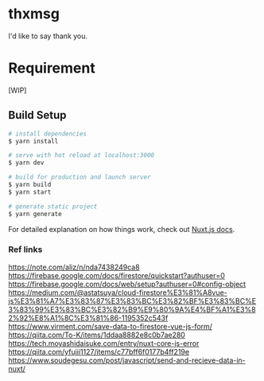 # thxmsg

I'd like to say thank you.

# Requirement

[WIP]


## Build Setup

```bash
# install dependencies
$ yarn install

# serve with hot reload at localhost:3000
$ yarn dev

# build for production and launch server
$ yarn build
$ yarn start

# generate static project
$ yarn generate
```

For detailed explanation on how things work, check out [Nuxt.js docs](https://nuxtjs.org).

### Ref links

https://note.com/aliz/n/nda7438249ca8
https://firebase.google.com/docs/firestore/quickstart?authuser=0
https://firebase.google.com/docs/web/setup?authuser=0#config-object
https://medium.com/@astatsuya/cloud-firestore%E3%81%A8vue-js%E3%81%A7%E3%83%87%E3%83%BC%E3%82%BF%E3%83%BC%E3%83%99%E3%83%BC%E3%82%B9%E9%80%9A%E4%BF%A1%E3%82%92%E8%A1%8C%E3%81%86-1195352c543f
https://www.virment.com/save-data-to-firestore-vue-js-form/
https://qiita.com/To-K/items/1ddaa8882e8c0b7ae280
https://tech.moyashidaisuke.com/entry/nuxt-core-js-error
https://qiita.com/yfujii1127/items/c77bff6f0177b4ff219e
https://www.soudegesu.com/post/javascript/send-and-recieve-data-in-nuxt/
